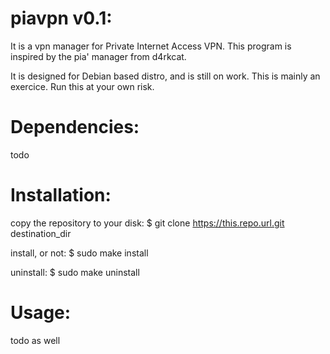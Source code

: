 piavpn v0.1:
==========

It is a vpn manager for Private Internet Access VPN. This program is inspired by the pia' manager from d4rkcat.

It is designed for Debian based distro, and is still on work. 
This is mainly an exercice. Run this at your own risk.


Dependencies:
==========
todo

Installation:
==========

copy the repository to your disk:
$ git clone https://this.repo.url.git destination_dir

install, or not:
$ sudo make install

uninstall:
$ sudo make uninstall


Usage:
==========
todo as well